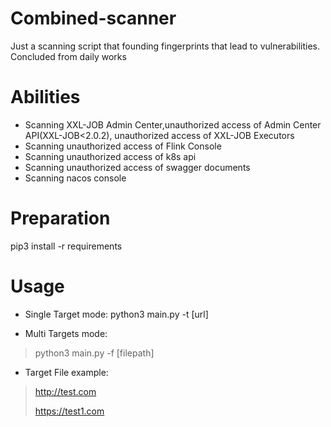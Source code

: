 # Combined-scanner
Just a scanning script that founding fingerprints that lead to vulnerabilities. Concluded from daily works

# Abilities

- Scanning XXL-JOB Admin Center,unauthorized access of Admin Center API(XXL-JOB<2.0.2), unauthorized access of XXL-JOB Executors
- Scanning unauthorized access of Flink Console
- Scanning unauthorized access of k8s api
- Scanning unauthorized access of swagger documents
- Scanning nacos console

# Preparation
  pip3 install -r requirements

# Usage
  - Single Target mode:
  python3 main.py -t [url]

  - Multi Targets mode:
  > python3 main.py -f [filepath]

  - Target File example:
  > http://test.com
  > 
  > https://test1.com
